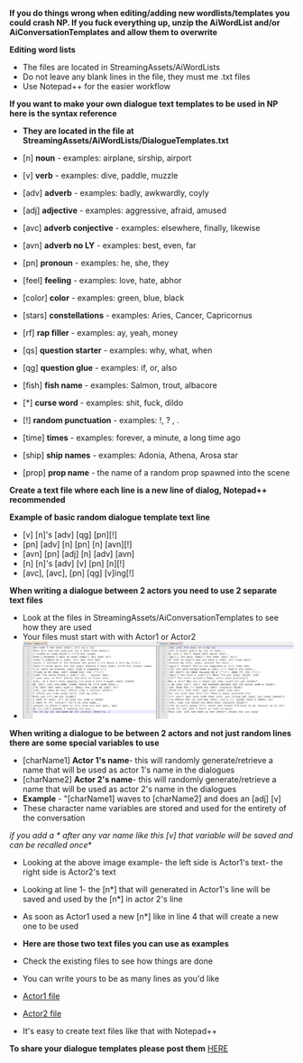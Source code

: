**If you do things wrong when editing/adding new wordlists/templates you could crash NP.
If you fuck everything up, unzip the AiWordList and/or AiConversationTemplates and allow them to overwrite**

**Editing word lists**

* The files are located in StreamingAssets/AiWordLists
* Do not leave any blank lines in the file, they must me .txt files
* Use Notepad++ for the easier workflow

**If you want to make your own dialogue text templates to be used in NP here is the syntax reference**
* **They are located in the file at StreamingAssets/AiWordLists/DialogueTemplates.txt**

* [n] **noun** - examples: airplane, sirship, airport
* [v] **verb** - examples: dive, paddle, muzzle
* [adv] **adverb** - examples: badly, awkwardly, coyly
* [adj] **adjective** - examples: aggressive, afraid, amused
* [avc] **adverb conjective** - examples: elsewhere, finally, likewise
* [avn] **adverb no LY** - examples: best, even, far
* [pn] **pronoun** - examples: he, she, they
* [feel] **feeling** - examples: love, hate, abhor
* [color] **color** - examples: green, blue, black
* [stars] **constellations** - examples: Aries, Cancer, Capricornus
* [rf] **rap filler** -  examples: ay, yeah, money
* [qs] **question starter** - examples: why, what, when
* [qg] **question glue** - examples: if, or, also
* [fish] **fish name** - examples: Salmon, trout, albacore
* [*] **curse word** - examples: shit, fuck, dildo
* [!] **random punctuation** - examples: !, ? , .
* [time] **times** - examples: forever, a minute, a long time ago
* [ship] **ship names** - examples: Adonia, Athena, Arosa star
* [prop] **prop name** - the name of a random prop spawned into the scene

**Create a text file where each line is a new line of dialog, Notepad++ recommended**

**Example of basic random dialogue template text line**
* [v] [n]'s [adv] [qg] [pn][!]
* [pn] [adv] [n] [pn] [n] [avn][!]
* [avn] [pn] [adj] [n] [adv] [avn]
* [n] [n]'s [adv] [v] [pn] [n][!]
* [avc], [avc], [pn] [qg] [v]ing[!]


**When writing a dialogue between 2 actors you need to use 2 separate text files**
* Look at the files in StreamingAssets/AiConversationTemplates to see how they are used
* Your files must start with with Actor1 or Actor2 
* ![](https://github.com/mdotstrange/NightmarePuppeteerPublic/raw/master/Files/dia2.png)

**When writing a dialogue to be between 2 actors and not just random lines there are some special variables to use**

* [charName1] **Actor 1's name**- this will randomly generate/retrieve a name that will be used as actor 1's name in the dialogues
* [charName2] **Actor 2's name**- this will randomly generate/retrieve a name that will be used as actor 2's name in the dialogues
* **Example** - "[charName1] waves to [charName2] and does an [adj] [v]
* These character name variables are stored and used for the entirety of the conversation

**if you add a * after any var name like this [v*] that variable will be saved and can be recalled once** 

* Looking at the above image example- the left side is Actor1's text- the right side is Actor2's text
* Looking at line 1- the [n*] that will generated in Actor1's line will be saved and used by the [n*] in actor 2's line
* As soon as Actor1 used a new [n*] like in line 4 that will create a new one to be used

* **Here are those two text files you can use as examples**
* Check the existing files to see how things are done
* You can write yours to be as many lines as you'd like
*  [Actor1 file](https://raw.githubusercontent.com/mdotstrange/NightmarePuppeteerPublic/master/Files/Actor1_Stalker.txt)
*  [Actor2 file](https://raw.githubusercontent.com/mdotstrange/NightmarePuppeteerPublic/master/Files/Actor2_Stalker.txt)
*  It's easy to create text files like that with Notepad++ 

**To share your dialogue templates please post them** [HERE](https://github.com/mdotstrange/NightmarePuppeteerPublic/discussions/419)
